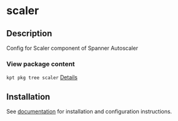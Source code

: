 # scaler

## Description

Config for Scaler component of Spanner Autoscaler

### View package content

`kpt pkg tree scaler`
[Details](https://kpt.dev/reference/cli/pkg/tree/)

## Installation

See [documentation][docs] for installation and configuration instructions.

[docs]: ../../../../terraform/gke/README.md
